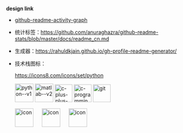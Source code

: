 **design link**

- [github-readme-activity-graph](https://github.com/Ashutosh00710/github-readme-activity-graph)
- 统计标签：https://github.com/anuraghazra/github-readme-stats/blob/master/docs/readme_cn.md
- 生成器：https://rahuldkjain.github.io/gh-profile-readme-generator/

- 技术栈图标：

  https://icons8.com/icons/set/python

  

  <img width="50" height="50" src="https://img.icons8.com/ios/50/python--v1.png" alt="python--v1"/> 	<img width="50" height="50" src="https://img.icons8.com/carbon-copy/100/matlab--v2.png" alt="matlab--v2"/> 	<img width="48" height="48" src="https://img.icons8.com/badges/48/c-plus-plus-logo.png" alt="c-plus-plus-logo"/> 	<img width="48" height="48" src="https://img.icons8.com/wired/64/c-programming.png" alt="c-programming"/>	 <img width="48" height="48" src="https://img.icons8.com/badges/48/git.png" alt="git"/>

  <div style="display: flex;"><img src="https://techstack-generator.vercel.app/python-icon.svg" alt="icon" width="50" style="width: 50px; height: 50px; margin-right: 23px; margin-bottom: 0px;" /><img src="https://techstack-generator.vercel.app/github-icon.svg" alt="icon" width="50" style="width: 50px; height: 50px; margin-right: 23px; margin-bottom: 0px;" /><img src="https://techstack-generator.vercel.app/raspberrypi-icon.svg" alt="icon" width="50" style="width: 50px; height: 50px; margin-right: 0px; margin-bottom: 0px;" /></div>

  